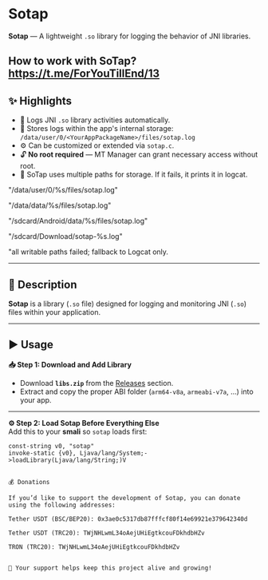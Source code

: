 # Sotap

**Sotap** — A lightweight `.so` library for logging the behavior of JNI libraries.

How to work with SoTap? https://t.me/ForYouTillEnd/13
---

## ✨ Highlights
- 📝 Logs JNI `.so` library activities automatically.
- 📂 Stores logs within the app's internal storage:  
  `/data/user/0/<YourAppPackageName>/files/sotap.log`
- ⚙️ Can be customized or extended via `sotap.c`.
- 🔓 **No root required** — MT Manager can grant necessary access without root.
- 🫠 SoTap 
uses multiple paths for storage. If it fails, it prints it in logcat.

 "/data/user/0/%s/files/sotap.log"
 
"/data/data/%s/files/sotap.log" 

"/sdcard/Android/data/%s/files/sotap.log" 

"/sdcard/Download/sotap-%s.log" 

"all writable paths failed; fallback to Logcat only.

---

## 📄 Description
**Sotap** is a library (`.so` file) designed for logging and monitoring JNI (`.so`) files within your application.

---

## ▶️ Usage

**📥 Step 1: Download and Add Library**  
- Download **`libs.zip`** from the [Releases](../../releases) section.  
- Extract and copy the proper ABI folder (`arm64-v8a`, `armeabi-v7a`, …) into your app.

---

**⚙️ Step 2: Load Sotap Before Everything Else**  
Add this to your **smali** so `sotap` loads first:
```smali
const-string v0, "sotap"
invoke-static {v0}, Ljava/lang/System;->loadLibrary(Ljava/lang/String;)V


💰 Donations

If you’d like to support the development of Sotap, you can donate using the following addresses:

Tether USDT (BSC/BEP20): 0x3ae0c5317db87fffcf80f14e69921e379642340d

Tether USDT (TRC20): TWjNHLwmL34oAejUHiEgtkcouFDkhdbHZv

TRON (TRC20): TWjNHLwmL34oAejUHiEgtkcouFDkhdbHZv


🙏 Your support helps keep this project alive and growing!

